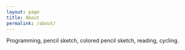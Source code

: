 ```yaml
---
layout: page
title: About
permalink: /about/
---
```


Programming, pencil sketch, colored pencil sketch, reading, cycling.

